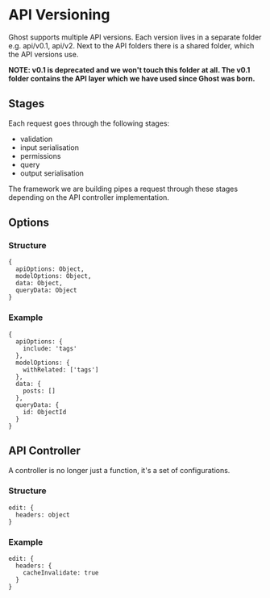 # API Versioning

Ghost supports multiple API versions.
Each version lives in a separate folder e.g. api/v0.1, api/v2.
Next to the API folders there is a shared folder, which the API versions use.

**NOTE: v0.1 is deprecated and we won't touch this folder at all. The v0.1 folder 
contains the API layer which we have used since Ghost was born.**

## Stages

Each request goes through the following stages:

- validation
- input serialisation
- permissions
- query
- output serialisation

The framework we are building pipes a request through these stages depending on the API controller implementation.


## Options

### Structure

```
{
  apiOptions: Object,
  modelOptions: Object,
  data: Object,
  queryData: Object
}
```

### Example

```
{
  apiOptions: {
    include: 'tags'
  },
  modelOptions: {
    withRelated: ['tags']
  },
  data: {
    posts: []
  },
  queryData: {
    id: ObjectId
  }
}
```

## API Controller

A controller is no longer just a function, it's a set of configurations.

### Structure

```
edit: {
  headers: object
}
```

### Example


```
edit: {
  headers: {
    cacheInvalidate: true
  }
}
```

